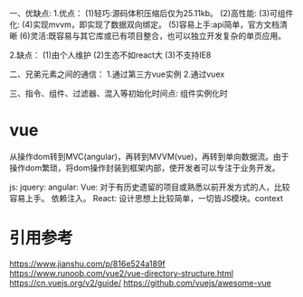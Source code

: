 一、优缺点:
  1.优点：
    (1)轻巧:源码体积压缩后仅为25.11kb。
    (2)高性能:
    (3)可组件化:
    (4)实现mvvm，即实现了数据双向绑定。
    (5)容易上手:api简单，官方文档清晰
    (6)灵活:既容易与其它库或已有项目整合，也可以独立开发复杂的单页应用。

  2.缺点：
    (1)由个人维护
    (2)生态不如react大
    (3)不支持IE8

二、兄弟元素之间的通信：
  1.通过第三方vue实例
  2.通过vuex

三、指令、组件、过滤器、混入等初始化时间点:
  组件实例化时

# vue
从操作dom转到MVC(angular)，再转到MVVM(vue)，再转到单向数据流。由于操作dom繁琐，将dom操作封装到框架内部，使开发者可以专注于业务开发。

js: 
jquery:
angular:
Vue: 对于有历史遗留的项目或熟悉以前开发方式的人，比较容易上手。 依赖注入。
React: 设计思想上比较简单，一切皆JS模块。context

# 引用参考
https://www.jianshu.com/p/816e524a189f
https://www.runoob.com/vue2/vue-directory-structure.html
https://cn.vuejs.org/v2/guide/
https://github.com/vuejs/awesome-vue






















  




